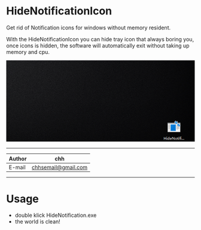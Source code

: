 # HideNotificationIcon
Get rid of Notification icons for windows without memory resident.

With the HideNotificationIcon you can hide tray icon that always boring you, once icons is hidden, 
the software will automatically exit without taking up memory and cpu.

![show](https://github.com/chhsgithub/HideNotificationIcon/blob/master/GIF.gif)
****
	
|Author|chh|
|---|---
|E-mail|chhsemail@gmail.com


****
# Usage
- double klick HideNotification.exe
- the world is clean! 
